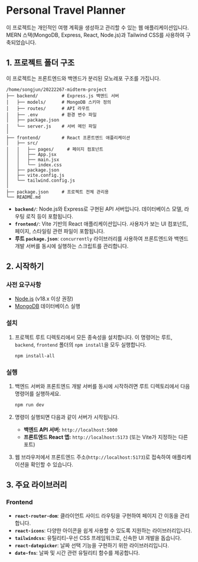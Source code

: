 # Personal Travel Planner

이 프로젝트는 개인적인 여행 계획을 생성하고 관리할 수 있는 웹 애플리케이션입니다. MERN 스택(MongoDB, Express, React, Node.js)과 Tailwind CSS를 사용하여 구축되었습니다.

## 1. 프로젝트 폴더 구조

이 프로젝트는 프론트엔드와 백엔드가 분리된 모노레포 구조를 가집니다.

```
/home/songjun/20222267-midterm-project
├── backend/         # Express.js 백엔드 서버
│   ├── models/      # MongoDB 스키마 정의
│   ├── routes/      # API 라우트
│   ├── .env         # 환경 변수 파일
│   ├── package.json
│   └── server.js    # 서버 메인 파일
│
├── frontend/        # React 프론트엔드 애플리케이션
│   ├── src/
│   │   ├── pages/     # 페이지 컴포넌트
│   │   ├── App.jsx
│   │   ├── main.jsx
│   │   └── index.css
│   ├── package.json
│   ├── vite.config.js
│   └── tailwind.config.js
│
├── package.json     # 프로젝트 전체 관리용
└── README.md
```

- **`backend/`**: Node.js와 Express로 구현된 API 서버입니다. 데이터베이스 모델, 라우팅 로직 등이 포함됩니다.
- **`frontend/`**: Vite 기반의 React 애플리케이션입니다. 사용자가 보는 UI 컴포넌트, 페이지, 스타일링 관련 파일이 포함됩니다.
- **루트 `package.json`**: `concurrently` 라이브러리를 사용하여 프론트엔드와 백엔드 개발 서버를 동시에 실행하는 스크립트를 관리합니다.

## 2. 시작하기

### 사전 요구사항

- [Node.js](https://nodejs.org/) (v18.x 이상 권장)
- [MongoDB](https://www.mongodb.com/try/download/community) 데이터베이스 실행

### 설치

1.  프로젝트 루트 디렉토리에서 모든 종속성을 설치합니다. 이 명령어는 루트, `backend`, `frontend` 폴더의 `npm install`을 모두 실행합니다.

    ```bash
    npm install-all
    ```

### 실행

1.  백엔드 서버와 프론트엔드 개발 서버를 동시에 시작하려면 루트 디렉토리에서 다음 명령어를 실행하세요.

    ```bash
    npm run dev
    ```

2.  명령이 실행되면 다음과 같이 서버가 시작됩니다.
    -   **백엔드 API 서버:** `http://localhost:5000`
    -   **프론트엔드 React 앱:** `http://localhost:5173` (또는 Vite가 지정하는 다른 포트)

3.  웹 브라우저에서 프론트엔드 주소(`http://localhost:5173`)로 접속하여 애플리케이션을 확인할 수 있습니다.

## 3. 주요 라이브러리

### Frontend

- **`react-router-dom`**: 클라이언트 사이드 라우팅을 구현하여 페이지 간 이동을 관리합니다.
- **`react-icons`**: 다양한 아이콘을 쉽게 사용할 수 있도록 지원하는 라이브러리입니다.
- **`tailwindcss`**: 유틸리티-우선 CSS 프레임워크로, 신속한 UI 개발을 돕습니다.
- **`react-datepicker`**: 날짜 선택 기능을 구현하기 위한 라이브러리입니다.
- **`date-fns`**: 날짜 및 시간 관련 유틸리티 함수를 제공합니다.
